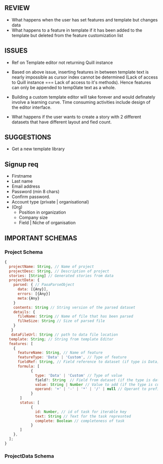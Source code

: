 ## REVIEW

- What happens when the user has set features and template but changes data
- What happens to a feature in template if it has been added to the template but deleted from the feature customization list

## ISSUES

- Ref on Template editor not returning Quill instance
- Based on above issue, inserting features in between template text is nearly impossible as cursor index cannot be determined (Lack of access to Quill instance === Lack of access to it's methods). Hence features can only be appended to temp0late text as a whole.
- Building a custom template editor will take forever and would definately involve a learning curve. Time consuming activities include design of the editor interface.

- What happens if the user wants to create a story with 2 different datasets that have different layout and fied count.

## SUGGESTIONS

- Get a new template library

## Signup req

- Firstname
- Last name
- Email address
- Password (min 8 chars)
- Confirm password.
- Account type (private | organisational)
- (Org)
  - Position in organization
  - Company size
  - Field | Niche of organisation

## IMPORTANT SCHEMAS

### Project Schema

```js
{
  projectName: String, // Name of project
  projectDesc: String, // Description of project
  stories: [String] // Generated stories from data
  projectData: {
    parsed: { // PaoaParseObject
      data: [{Any}],
      errors: [{Any}]
      meta:{Any}
    }
    contents: String // String version of the parsed dataset
    details: {
      fileName: String // Name of file that has been parsed
      filkeSize: String // Size of parsed file
    }
   }
   dataFileUrl: String // path to data file location
  template: String; // String from template Editor
  features: [
    {
      featureName: String, // Name of feature
      featureType: 'Data' | 'Custom', // Type of feature
      fieldRef: String, // Field reference to dataset (if type is Data)
      formula: [
            {
              type: 'Data' | 'Custom' // Type of value
              field?: String  // Field from dataset (if the type is data)
              value: String | Number // Value to add (if the type is custom)
              operand: '+' | '-' | '*' | '/' | null // Operant to prefix with the next value
            }
       ]
       status: [
            {
              id: Number, // id of task for iterable key
              text: String // Text for the task represnted
              complete: Boolean // completeness of task
            }
       ]
    },
  ];
}
```

### ProjectData Schema
